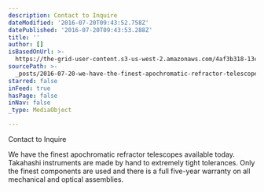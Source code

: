 ```yaml
---
description: Contact to Inquire
dateModified: '2016-07-20T09:43:52.758Z'
datePublished: '2016-07-20T09:43:53.288Z'
title: ''
author: []
isBasedOnUrl: >-
  https://the-grid-user-content.s3-us-west-2.amazonaws.com/4af3b318-13ca-4e48-bc71-eb4151528dcb.png
sourcePath: >-
  _posts/2016-07-20-we-have-the-finest-apochromatic-refractor-telescopes-availab.md
starred: false
inFeed: true
hasPage: false
inNav: false
_type: MediaObject

---
```

Contact to Inquire

We have the finest apochromatic refractor telescopes available today. Takahashi instruments are made by hand to extremely tight tolerances. Only the finest components are used and there is a full five-year warranty on all mechanical and optical assemblies.